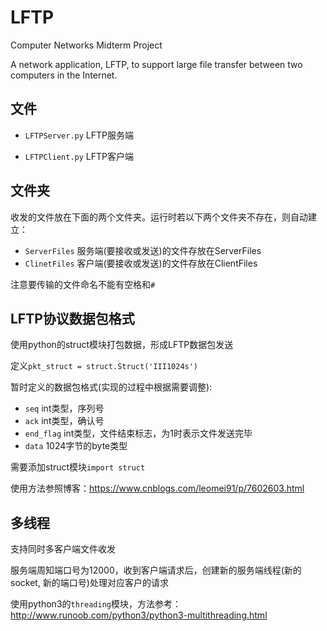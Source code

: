# LFTP
Computer Networks Midterm Project

A network application, LFTP, to support large file transfer between two computers in the Internet.

## 文件

* `LFTPServer.py` LFTP服务端

* `LFTPClient.py` LFTP客户端

## 文件夹

收发的文件放在下面的两个文件夹。运行时若以下两个文件夹不存在，则自动建立：

 * `ServerFiles` 服务端(要接收或发送)的文件存放在ServerFiles
 * `ClinetFiles` 客户端(要接收或发送)的文件存放在ClientFiles

 注意要传输的文件命名不能有空格和`#`

 ## LFTP协议数据包格式

 使用python的struct模块打包数据，形成LFTP数据包发送

 定义`pkt_struct = struct.Struct('III1024s')`

 暂时定义的数据包格式(实现的过程中根据需要调整):

 * `seq` int类型，序列号
 * `ack` int类型，确认号
 * `end_flag` int类型，文件结束标志，为1时表示文件发送完毕
 * `data` 1024字节的byte类型

 需要添加struct模块`import struct`

 使用方法参照博客：https://www.cnblogs.com/leomei91/p/7602603.html

 ## 多线程

 支持同时多客户端文件收发

 服务端周知端口号为12000，收到客户端请求后，创建新的服务端线程(新的socket, 新的端口号)处理对应客户的请求

 使用python3的`threading`模块，方法参考：http://www.runoob.com/python3/python3-multithreading.html

 
